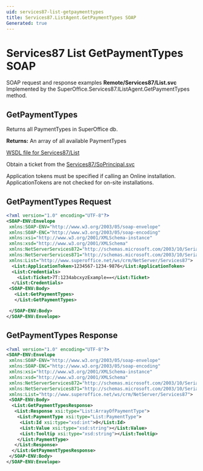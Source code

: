 ```yaml
---
uid: services87-list-getpaymenttypes
title: Services87.ListAgent.GetPaymentTypes SOAP
Generated: true
---
```


# Services87 List GetPaymentTypes SOAP

SOAP request and response examples **Remote/Services87/List.svc**
Implemented by the <see cref="M:SuperOffice.Services87.IListAgent.GetPaymentTypes">SuperOffice.Services87.IListAgent.GetPaymentTypes</see> method.

## GetPaymentTypes

Returns all PaymentTypes in SuperOffice db.


**Returns:** An array of all available PaymentTypes


[WSDL file for Services87/List](../Services87-List.md)

Obtain a ticket from the [Services87/SoPrincipal.svc](../SoPrincipal/SoPrincipal.md)

Application tokens must be specified if calling an Online installation. ApplicationTokens are not checked for on-site installations.

## GetPaymentTypes Request

```xml
<?xml version="1.0" encoding="UTF-8"?>
<SOAP-ENV:Envelope
 xmlns:SOAP-ENV="http://www.w3.org/2003/05/soap-envelope"
 xmlns:SOAP-ENC="http://www.w3.org/2003/05/soap-encoding"
 xmlns:xsi="http://www.w3.org/2001/XMLSchema-instance"
 xmlns:xsd="http://www.w3.org/2001/XMLSchema"
 xmlns:NetServerServices872="http://schemas.microsoft.com/2003/10/Serialization/Arrays"
 xmlns:NetServerServices871="http://schemas.microsoft.com/2003/10/Serialization/"
 xmlns:List="http://www.superoffice.net/ws/crm/NetServer/Services87">
  <List:ApplicationToken>1234567-1234-9876</List:ApplicationToken>
  <List:Credentials>
    <List:Ticket>7T:1234abcxyzExample==</List:Ticket>
  </List:Credentials>
 <SOAP-ENV:Body>
   <List:GetPaymentTypes>
   </List:GetPaymentTypes>

 </SOAP-ENV:Body>
</SOAP-ENV:Envelope>

```


## GetPaymentTypes Response

```xml
<?xml version="1.0" encoding="UTF-8"?>
<SOAP-ENV:Envelope
 xmlns:SOAP-ENV="http://www.w3.org/2003/05/soap-envelope"
 xmlns:SOAP-ENC="http://www.w3.org/2003/05/soap-encoding"
 xmlns:xsi="http://www.w3.org/2001/XMLSchema-instance"
 xmlns:xsd="http://www.w3.org/2001/XMLSchema"
 xmlns:NetServerServices872="http://schemas.microsoft.com/2003/10/Serialization/Arrays"
 xmlns:NetServerServices871="http://schemas.microsoft.com/2003/10/Serialization/"
 xmlns:List="http://www.superoffice.net/ws/crm/NetServer/Services87">
 <SOAP-ENV:Body>
  <List:GetPaymentTypesResponse>
   <List:Response xsi:type="List:ArrayOfPaymentType">
    <List:PaymentType xsi:type="List:PaymentType">
     <List:Id xsi:type="xsd:int">0</List:Id>
     <List:Value xsi:type="xsd:string"></List:Value>
     <List:Tooltip xsi:type="xsd:string"></List:Tooltip>
    </List:PaymentType>
   </List:Response>
  </List:GetPaymentTypesResponse>
 </SOAP-ENV:Body>
</SOAP-ENV:Envelope>

```

